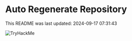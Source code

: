 # Auto Regenerate Repository

This README was last updated: 2024-09-17 07:31:43

 ![TryHackMe](https://tryhackme.com/badge/533634)